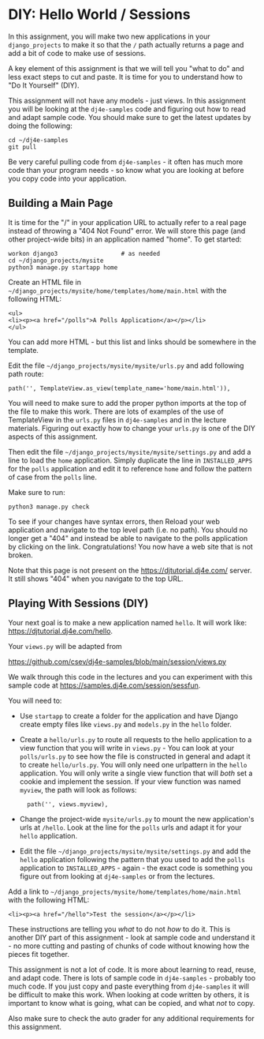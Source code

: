 DIY: Hello World / Sessions
===========================

In this assignment, you will make two new applications in your `django_projects`
to make it so that the `/` path actually returns a page and add a bit of code
to make use of sessions.

A key element of this assignment is that we will tell you "what to do" and
less exact steps to cut and paste.  It is time for you to understand how to "Do It Yourself" (DIY).

This assignment will not have any models - just views.  In this assignment you will
be looking at the `dj4e-samples` code and figuring out how to read and adapt sample code.
You should make sure to get the latest updates by doing the following:

    cd ~/dj4e-samples
    git pull

Be very careful pulling code from `dj4e-samples` - it often has much more
code than your program needs - so know what you are looking at before you copy
code into your application.

Building a Main Page
--------------------

It is time for the "/" in your application URL to actually refer to a real page instead
of throwing a "404 Not Found" error.  We will store this page (and other project-wide
bits) in an application named "home".  To get started:

    workon django3                  # as needed
    cd ~/django_projects/mysite
    python3 manage.py startapp home

Create an HTML file in `~/django_projects/mysite/home/templates/home/main.html` with the following HTML:

    <ul>
    <li><p><a href="/polls">A Polls Application</a></p></li>
    </ul>


You can add more HTML - but this list and links should be somewhere in the template.

Edit the file `~/django_projects/mysite/mysite/urls.py` and add following path route:

    path('', TemplateView.as_view(template_name='home/main.html')),

You will need to make sure to add the proper python imports at the top of the file to make this work.
There are lots of examples of the use of TemplateView in the `urls.py` files in `dj4e-samples`
and in the lecture materials.  Figuring out exactly how to change your `urls.py` is one of the
DIY aspects of this assignment.

Then edit the file `~/django_projects/mysite/mysite/settings.py` and add a line to load the `home`
application.  Simply duplicate the line in `INSTALLED_APPS` for the `polls` application and edit it
to reference `home` and follow the pattern of case from the `polls` line.

Make sure to run:

    python3 manage.py check

To see if your changes have syntax errors, then Reload your web application and
navigate to the top level path (i.e. no path).  You should no longer
get a "404" and instead be able to navigate to the polls application by clicking on the link.
Congratulations!  You now have a web site that is not broken.

Note that this page is not present on the <a href="https://djtutorial.dj4e.com/" target="_blank">
https://djtutorial.dj4e.com/</a> server.  It still shows "404" when you navigate to the top URL.

Playing With Sessions (DIY)
---------------------------

Your next goal is to make a new application named `hello`.  It will work like:
<a href="https://djtutorial.dj4e.com/hello" target="_blank">
https://djtutorial.dj4e.com/hello</a>.

Your `views.py` will be adapted from 

<a href="https://github.com/csev/dj4e-samples/blob/main/session/views.py" target="_blank">
https://github.com/csev/dj4e-samples/blob/main/session/views.py</a>

We walk through this code in the lectures and you can 
experiment with this sample code at
<a href="https://samples.dj4e.com/session/sessfun" target="_blank">
https://samples.dj4e.com/session/sessfun</a>.

You will need to:

* Use `startapp` to create a folder
for the application and have Django create empty files like `views.py` and `models.py` in the `hello` folder.

* Create a `hello/urls.py` to route all requests to the hello application to a view function that you will write in
`views.py` - You can look at your `polls/urls.py` to see how the file is constructed in general and adapt it
to create `hello/urls.py`.   You will only need one urlpattern in the `hello` application.
You will only write a single view function that will *both* set a cookie and implement the session.
If your view function was named `myview`, the path will look as follows:

        path('', views.myview),

* Change the project-wide `mysite/urls.py` to mount the new application's urls at `/hello`.  Look at the line for
the `polls` urls and adapt it for your `hello` application.

* Edit the file `~/django_projects/mysite/mysite/settings.py` and add the `hello` application following
the pattern that you used to add the `polls` application to `INSTALLED_APPS` - again - the exact code
is something you figure out from looking at `dj4e-samples` or from the lectures.

Add a link to `~/django_projects/mysite/home/templates/home/main.html` with the following HTML:

    <li><p><a href="/hello">Test the session</a></p></li>

These instructions are telling you *what* to do not *how* to do it. This is
another DIY part of this assignment -
look at sample code and understand it - no more cutting and pasting of chunks of code without knowing
how the pieces fit together.

This assignment is not a lot of code. It is more about learning to read, reuse, and adapt code.
There is lots of sample code in `dj4e-samples` - probably
too much code.  If you just copy and paste everything from `dj4e-samples` it will be difficult to
make this work.  When looking at code written by others, it is important to know what
is going, what can be copied, and what *not* to copy.

Also make sure to check the auto grader for any additional requirements for this assignment.
